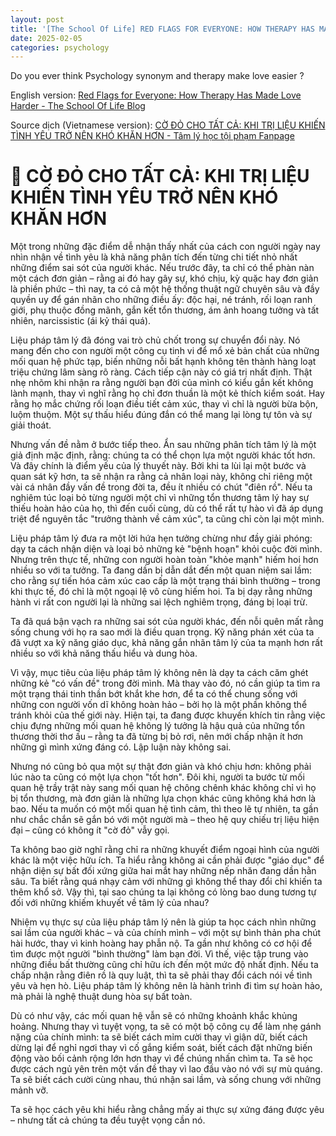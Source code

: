 ```yaml
---
layout: post
title: '[The School Of Life] RED FLAGS FOR EVERYONE: HOW THERAPY HAS MADE LOVE HARDER'
date: 2025-02-05
categories: psychology
---
```


Do you ever think Psychology synonym and therapy make love easier ?

English version: [Red Flags for Everyone: How Therapy Has Made Love Harder - The School Of Life Blog](https://www.theschooloflife.com/article/red-flags-for-everyone-how-therapy-has-made-love-harder/)

Source dịch (Vietnamese version): [CỜ ĐỎ CHO TẤT CẢ: KHI TRỊ LIỆU KHIẾN TÌNH YÊU TRỞ NÊN KHÓ KHĂN HƠN  - Tâm lý học tội phạm Fanpage](https://www.facebook.com/share/p/1YYkP8g9ur/)


# 🌹 CỜ ĐỎ CHO TẤT CẢ: KHI TRỊ LIỆU KHIẾN TÌNH YÊU TRỞ NÊN KHÓ KHĂN HƠN

Một trong những đặc điểm dễ nhận thấy nhất của cách con người ngày nay nhìn nhận về tình yêu là khả năng phân tích đến từng chi tiết nhỏ nhất những điểm sai sót của người khác. Nếu trước đây, ta chỉ có thể phàn nàn một cách đơn giản – rằng ai đó hay gây sự, khó chịu, kỳ quặc hay đơn giản là phiền phức – thì nay, ta có cả một hệ thống thuật ngữ chuyên sâu và đầy quyền uy để gán nhãn cho những điều ấy: độc hại, né tránh, rối loạn ranh giới, phụ thuộc đồng mãnh, gắn kết tổn thương, ám ảnh hoang tưởng và tất nhiên, narcissistic (ái kỷ thái quá).

Liệu pháp tâm lý đã đóng vai trò chủ chốt trong sự chuyển đổi này. Nó mang đến cho con người một công cụ tinh vi để mổ xẻ bản chất của những mối quan hệ phức tạp, biến những nỗi bất hạnh không tên thành hàng loạt triệu chứng lâm sàng rõ ràng.
Cách tiếp cận này có giá trị nhất định. Thật nhẹ nhõm khi nhận ra rằng người bạn đời của mình có kiểu gắn kết không lành mạnh, thay vì nghĩ rằng họ chỉ đơn thuần là một kẻ thích kiểm soát. Hay rằng họ mắc chứng rối loạn điều tiết cảm xúc, thay vì chỉ là người bừa bộn, luộm thuộm. Một sự thấu hiểu đúng đắn có thể mang lại lòng tự tôn và sự giải thoát.

Nhưng vấn đề nằm ở bước tiếp theo. Ẩn sau những phân tích tâm lý là một giả định mặc định, rằng: chúng ta có thể chọn lựa một người khác tốt hơn. Và đây chính là điểm yếu của lý thuyết này. Bởi khi ta lùi lại một bước và quan sát kỹ hơn, ta sẽ nhận ra rằng cả nhân loại này, không chỉ riêng một vài cá nhân đầy vấn đề trong đời ta, đều ít nhiều có chút "điên rồ". Nếu ta nghiêm túc loại bỏ từng người một chỉ vì những tổn thương tâm lý hay sự thiếu hoàn hảo của họ, thì đến cuối cùng, dù có thể rất tự hào vì đã áp dụng triệt để nguyên tắc "trưởng thành về cảm xúc", ta cũng chỉ còn lại một mình.

Liệu pháp tâm lý đưa ra một lời hứa hẹn tưởng chừng như đầy giải phóng: dạy ta cách nhận diện và loại bỏ những kẻ "bệnh hoạn" khỏi cuộc đời mình. Nhưng trên thực tế, những con người hoàn toàn "khỏe mạnh" hiếm hoi hơn nhiều so với ta tưởng. Ta đang dần bị dẫn dắt đến một quan niệm sai lầm: cho rằng sự tiến hóa cảm xúc cao cấp là một trạng thái bình thường – trong khi thực tế, đó chỉ là một ngoại lệ vô cùng hiếm hoi. Ta bị dạy rằng những hành vi rất con người lại là những sai lệch nghiêm trọng, đáng bị loại trừ.

Ta đã quá bận vạch ra những sai sót của người khác, đến nỗi quên mất rằng sống chung với họ ra sao mới là điều quan trọng. Kỹ năng phán xét của ta đã vượt xa kỹ năng giáo dục, khả năng gắn nhãn tâm lý của ta mạnh hơn rất nhiều so với khả năng thấu hiểu và dung hòa.

Vì vậy, mục tiêu của liệu pháp tâm lý không nên là dạy ta cách căm ghét những kẻ "có vấn đề" trong đời mình. Mà thay vào đó, nó cần giúp ta tìm ra một trạng thái tinh thần bớt khắt khe hơn, để ta có thể chung sống với những con người vốn dĩ không hoàn hảo – bởi họ là một phần không thể tránh khỏi của thế giới này.
Hiện tại, ta đang được khuyến khích tin rằng việc chịu đựng những mối quan hệ không lý tưởng là hậu quả của những tổn thương thời thơ ấu – rằng ta đã từng bị bỏ rơi, nên mới chấp nhận ít hơn những gì mình xứng đáng có. Lập luận này không sai.

Nhưng nó cũng bỏ qua một sự thật đơn giản và khó chịu hơn: không phải lúc nào ta cũng có một lựa chọn "tốt hơn". Đôi khi, người ta bước từ mối quan hệ trầy trật này sang mối quan hệ chông chênh khác không chỉ vì họ bị tổn thương, mà đơn giản là những lựa chọn khác cũng không khá hơn là bao. Nếu ta muốn có một mối quan hệ tình cảm, thì theo lẽ tự nhiên, ta gần như chắc chắn sẽ gắn bó với một người mà – theo hệ quy chiếu trị liệu hiện đại – cũng có không ít "cờ đỏ" vẫy gọi.

Ta không bao giờ nghĩ rằng chỉ ra những khuyết điểm ngoại hình của người khác là một việc hữu ích. Ta hiểu rằng không ai cần phải được "giáo dục" để nhận diện sự bất đối xứng giữa hai mắt hay những nếp nhăn đang dần hằn sâu. Ta biết rằng quá nhạy cảm với những gì không thể thay đổi chỉ khiến ta thêm khổ sở. Vậy thì, tại sao chúng ta lại không có lòng bao dung tương tự đối với những khiếm khuyết về tâm lý của nhau?

Nhiệm vụ thực sự của liệu pháp tâm lý nên là giúp ta học cách nhìn những sai lầm của người khác – và của chính mình – với một sự bình thản pha chút hài hước, thay vì kinh hoàng hay phẫn nộ.
Ta gần như không có cơ hội để tìm được một người "bình thường" làm bạn đời. Vì thế, việc tập trung vào những điều bất thường cũng chỉ hữu ích đến một mức độ nhất định. Nếu ta chấp nhận rằng điên rồ là quy luật, thì ta sẽ phải thay đổi cách nói về tình yêu và hẹn hò. Liệu pháp tâm lý không nên là hành trình đi tìm sự hoàn hảo, mà phải là nghệ thuật dung hòa sự bất toàn.

Dù có như vậy, các mối quan hệ vẫn sẽ có những khoảnh khắc khủng hoảng. Nhưng thay vì tuyệt vọng, ta sẽ có một bộ công cụ để làm nhẹ gánh nặng của chính mình: ta sẽ biết cách mỉm cười thay vì giận dữ, biết cách dừng lại để nghỉ ngơi thay vì cố gắng kiểm soát, biết cách đặt những biến động vào bối cảnh rộng lớn hơn thay vì để chúng nhấn chìm ta. Ta sẽ học được cách ngủ yên trên một vấn đề thay vì lao đầu vào nó với sự mù quáng. Ta sẽ biết cách cười cùng nhau, thú nhận sai lầm, và sống chung với những mảnh vỡ.

Ta sẽ học cách yêu khi hiểu rằng chẳng mấy ai thực sự xứng đáng được yêu – nhưng tất cả chúng ta đều tuyệt vọng cần nó.
